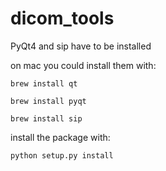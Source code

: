 # dicom_tools

PyQt4 and sip have to be installed

on mac you could install them with:

`brew install qt`

`brew install pyqt`

`brew install sip`


install the package with:

`python setup.py install`




